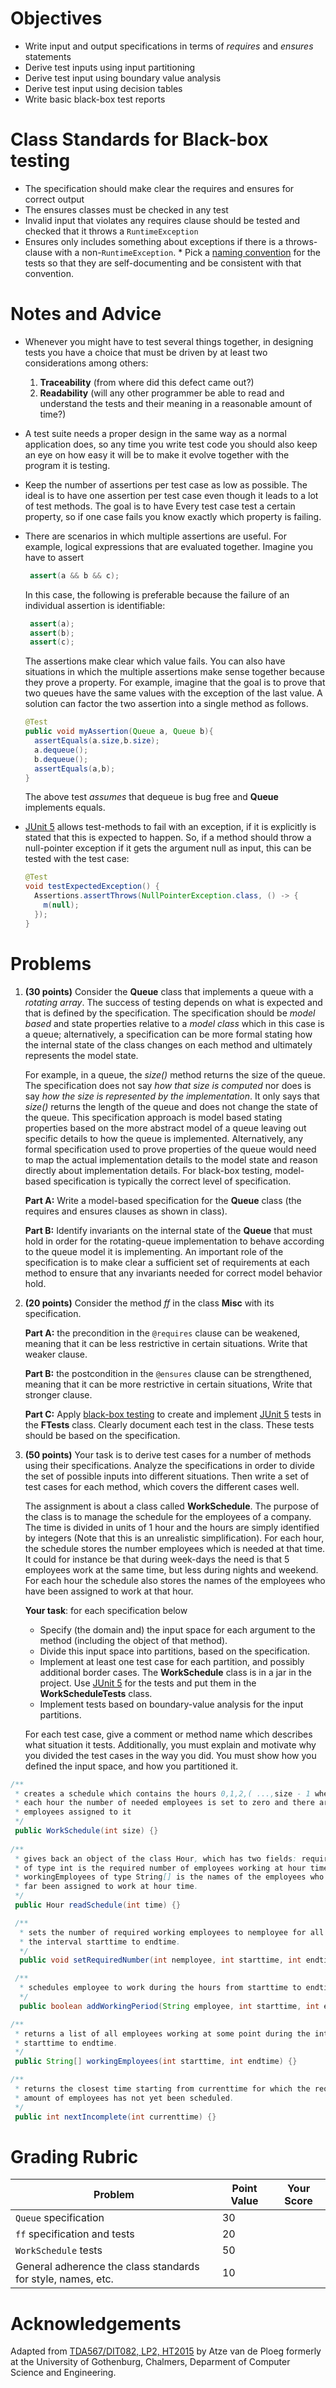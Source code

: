 # Objectives

  * Write input and output specifications in terms of *requires* and *ensures* statements
  * Derive test inputs using input partitioning
  * Derive test input using boundary value analysis
  * Derive test input using decision tables
  * Write basic black-box test reports

# Class Standards for Black-box testing

* The specification should make clear the requires and ensures for correct output
* The ensures classes must be checked in any test
* Invalid input that violates any requires clause should be tested and checked that it throws a `RuntimeException`
* Ensures only includes something about exceptions if there is a throws-clause with a non-`RuntimeException`. * Pick a [naming convention](https://dzone.com/articles/7-popular-unit-test-naming) for the tests so that they are self-documenting and be consistent with that convention.
 
 
# Notes and Advice

  * Whenever you might have to test several things together, in designing tests you have a choice that must be driven by at least two considerations among others:

    1. **Traceability** (from where did this defect came out?)
    2. **Readability** (will any other programmer be able to read and understand the tests and their meaning in a reasonable amount of time?)

  * A test suite needs a proper design in the same way as a normal application does, so any time you write test code you should also keep an eye on how easy it will be to make it evolve together with the program it is testing.
  * Keep the number of assertions per test case as low as possible. The ideal is to have one assertion per test case even though it leads to a lot of test methods. The goal is to have Every test case test a certain property, so if one case fails you know exactly which property is failing.
  * There are scenarios in which multiple assertions are useful. For example, logical expressions that are evaluated together. Imagine you have to assert
     
     ```java
      assert(a && b && c);
      ```
     
     In this case, the following is preferable because the failure of an individual assertion is identifiable:
     
     ```java
      assert(a);
      assert(b);
      assert(c);
      ```
      
      The assertions make clear which value fails. You can also have situations in which the multiple assertions make sense together because they prove a property. For example, imagine that the goal is to prove that two queues have the same values with the exception of the last value. A solution can factor the two assertion into a single method as follows.
      
      ```java
      @Test
      public void myAssertion(Queue a, Queue b){
        assertEquals(a.size,b.size);
        a.dequeue();
        b.dequeue();
        assertEquals(a,b);
      }
      ```
      
      The above test *assumes* that dequeue is bug free and **Queue** implements equals.

  * [JUnit 5](https://junit.org/junit5/docs/current/user-guide/) allows test-methods to fail with an exception, if it is explicitly is stated that this is expected to happen. So, if a method should throw a null-pointer exception if it gets the argument null as input, this can be tested with the test case:
  
    ```java
    @Test
    void testExpectedException() {
      Assertions.assertThrows(NullPointerException.class, () -> {
        m(null);
      });
    }
    ```
  
# Problems

1. **(30 points)** Consider the **Queue** class that implements a queue with a *rotating array*. The success of testing depends on what is expected and that is defined by the specification. The specification should be *model based* and state properties relative to a *model class* which in this case is a queue; alternatively, a specification can be more formal stating how the internal state of the class changes on each method and ultimately represents the model state.

    For example, in a queue, the *size()* method returns the size of the queue. The specification does not say *how that size is computed* nor does is say *how the size is represented by the implementation*. It only says that *size()* returns the length of the queue and does not change the state of the queue. This specification approach is model based stating properties based on the more abstract model of a queue leaving out specific details to how the queue is implemented. Alternatively, any formal specification used to prove properties of the queue would need to map the actual implementation details to the model state and reason directly about implementation details. For black-box testing, model-based specification is typically the correct level of specification.

    **Part A:** Write a model-based specification for the **Queue** class (the requires and ensures clauses as shown in class).

    **Part B:** Identify invariants on the internal state of the **Queue** that must hold in order for the rotating-queue implementation to behave according to the queue model it is implementing. An important role of the specification is to make clear a sufficient set of requirements at each method to ensure that any invariants needed for correct model behavior hold. 

2. **(20 points)** Consider the method *ff* in the class **Misc** with its specification.

    **Part A:** the precondition in the `@requires` clause can be weakened, meaning that it can be less restrictive in certain situations. Write that weaker clause.

    **Part B:** the postcondition in the `@ensures` clause can be strengthened, meaning that it can be more restrictive in certain situations, Write that stronger clause.

    **Part C:** Apply [black-box testing](https://en.wikipedia.org/wiki/Black-box_testing) to create and implement [JUnit 5](https://junit.org/junit5/) tests in the **FTests** class. Clearly document each test in the class. These tests should be based on the specification.

3. **(50 points)** Your task is to derive test cases for a number of methods using their specifications. Analyze the specifications in order to divide the set of possible inputs into different situations. Then write a set of test cases for each method, which covers the different cases well.

    The assignment is about a class called **WorkSchedule**. The purpose of the class is to manage the schedule for the employees of a company. The time is divided in units of 1 hour and the hours are simply identified by integers (Note that this is an unrealistic simplification). For each hour, the schedule stores the number employees which is needed at that time. It could for instance be that during week-days the need is that 5 employees work at the same time, but less during nights and weekend. For each hour the schedule also stores the names of the employees who have been assigned to work at that hour.
    
    **Your task**: for each specification below
    
      * Specify (the domain and) the input space for each argument to the method (including the object of that method).
      * Divide this input space into partitions, based on the specification.
      * Implement at least one test case for each partition, and possibly additional border cases. The **WorkSchedule** class is in a jar in the project. Use [JUnit 5](https://junit.org/junit5/) for the tests and put them in the **WorkScheduleTests** class.
      * Implement tests based on boundary-value analysis for the input partitions. 
      
    For each test case, give a comment or method name which describes what situation it tests. Additionally, you must explain and motivate why you divided the test cases in the way you did. You must show how you defined the input space, and how you partitioned it. 

```java
/**
 * creates a schedule which contains the hours 0,1,2,( ...,size - 1 where for
 * each hour the number of needed employees is set to zero and there are no
 * employees assigned to it
 */
 public WorkSchedule(int size) {}
 
/**
 * gives back an object of the class Hour, which has two fields: requiredNumber
 * of type int is the required number of employees working at hour time.
 * workingEmployees of type String[] is the names of the employees who have so
 * far been assigned to work at hour time.
 */
 public Hour readSchedule(int time) {}

 /**
  * sets the number of required working employees to nemployee for all hours in
  * the interval starttime to endtime.
  */
  public void setRequiredNumber(int nemployee, int starttime, int endtime) {}

 /**
  * schedules employee to work during the hours from starttime to endtime.
  */
  public boolean addWorkingPeriod(String employee, int starttime, int endtime) {}

/**
 * returns a list of all employees working at some point during the interval
 * starttime to endtime.
 */
 public String[] workingEmployees(int starttime, int endtime) {}

/**
 * returns the closest time starting from currenttime for which the required
 * amount of employees has not yet been scheduled.
 */
 public int nextIncomplete(int currenttime) {}
```

# Grading Rubric

| Problem | Point Value | Your Score |
| ------- | ----------- | ---------- |
| `Queue` specification | 30 | |
| `ff` specification and tests | 20 | |
| `WorkSchedule` tests | 50 | |
| General adherence the class standards for style, names, etc. | 10 | |

# Acknowledgements

Adapted from [TDA567/DIT082, LP2, HT2015](http://www.cse.chalmers.se/edu/year/2016/course/course/TDA567_Testing_debugging_and_verification/schedule.html) by Atze van de Ploeg formerly at the University of Gothenburg, Chalmers, Deparment of Computer Science and Engineering.
